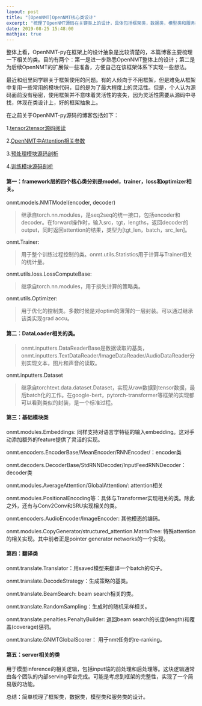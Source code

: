 ```yaml
---
layout: post
title: "[OpenNMT]OpenNMT核心类设计"
excerpt: "梳理了OpenNMT源码在关键类上的设计，具体包括框架类，数据类，模型类和服务类。"
date: 2019-08-25 15:48:00
mathjax: true
---
```


整体上看，OpenNMT-py在框架上的设计抽象是比较清楚的，本篇博客主要梳理一下相关的类。目的有两个：第一是进一步熟悉OpenNMT整体上的设计；第二是为后续OpenNMT的扩展做一些准备，方便自己在该框架体系下实现一些想法。

最近和组里同学聊关于框架使用的问题。有的人倾向于不用框架，但是难免从框架中复用一些常用的模块代码，目的是为了最大程度上的灵活性。但是，个人认为源码面前没有秘密，使用框架并不意味着灵活性的丧失，因为灵活性需要从源码中寻找，体现在类设计上，好的框架抽象上。

在之前关于OpenNMT-py源码的博客包括如下：

1.[tensor2tensor源码阅读](https://zhpmatrix.github.io/2019/04/23/tensor2tensor/)

2.[OpenNMT中Attention相关参数](https://zhpmatrix.github.io/2019/02/01/opennmt-attention-params/)

3.[预处理模块源码剖析](https://zhpmatrix.github.io/2018/12/17/opennmt-source-code-reading-0/)

4.[训练模块源码剖析](https://zhpmatrix.github.io/2018/12/17/opennmt-source-code-reading-1/)

#### 第一：framework层的四个核心类分别是model，trainer，loss和optimizer相关。

onmt.models.NMTModel(encoder, decoder)

>继承自torch.nn.modules，是seq2seq的统一接口，包括encoder和decoder。在forward操作时，输入src，tgt，lengths，返回decoder的output，同时返回attention的结果，类型为[tgt\_len，batch，src\_len]。

onmt.Trainer: 

>用于整个训练过程控制的类。onmt.utils.Statistics用于计算与Trainer相关的统计量。


onmt.utils.loss.LossComputeBase:

>继承自torch.nn.modules，用于损失计算的策略类。

onmt.utils.Optimizer:

>用于优化的控制类。多数时候是对optim的薄薄的一层封装。可以通过继承该类实现grad accu。

#### 第二：DataLoader相关的类。

>onmt.inputters.DataReaderBase是数据读取的基类，onmt.inputters.TextDataReader/ImageDataReader/AudioDataReader分别实现文本，图片和声音的读取。

onmt.inputters.Dataset

>继承自torchtext.data.dataset.Dataset，实现从raw数据到tensor数据，最后batch化的工作。在google-bert，pytorch-transformer等框架的实现都可以看到类似的封装，是一个标准过程。

#### 第三：基础模块类

onmt.modules.Embeddings: 同样支持对语言学特征的输入embedding。这对手动添加额外的feature提供了灵活的实现。

onmt.encoders.EncoderBase/MeanEncoder/RNNEncoder/：encoder类

onmt.decoders.DecoderBase/StdRNNDecoder/InputFeedRNNDecoder： decoder类

onmt.modules.AverageAttention/GlobalAttention/: attention相关

onmt.modules.PositionalEncoding等：具体与Transformer实现相关的类。除此之外，还有与Conv2Conv和SRU实现相关的类。

onmt.encoders.AudioEncoder/ImageEncoder: 其他模态的编码。

onmt.modules.CopyGenerator/structured\_attention.MatrixTree: 特殊attention的相关实现。其中前者正是pointer generator networks的一个实现。


#### 第四：翻译类

onmt.translate.Translator：用saved模型来翻译一个batch的句子。

onmt.translate.DecodeStrategy：生成策略的基类。

onmt.translate.BeamSearch: beam search相关的类。

onmt.translate.RandomSampling：生成时的随机采样相关。

onmt.translate.penalties.PenaltyBuilder: 返回beam search的长度(length)和覆盖(coverage)惩罚。

onmt.translate.GNMTGlobalScorer： 用于nmt任务的re-ranking。

#### 第五：server相关的类

用于模型inference的相关逻辑，包括input端的前处理和后处理等。这块逻辑通常由各个团队的内部serving平台完成。可能是考虑到框架的完整性，实现了一个简易版的功能。


总结：简单梳理了框架类，数据类，模型类和服务类的设计。